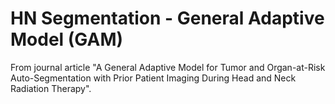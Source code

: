 # HN Segmentation - General Adaptive Model (GAM)

From journal article "A General Adaptive Model for Tumor and Organ-at-Risk Auto-Segmentation with Prior Patient Imaging During Head and Neck Radiation Therapy".
